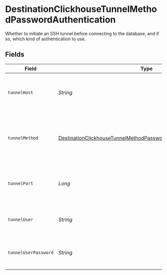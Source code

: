 # DestinationClickhouseTunnelMethodPasswordAuthentication

Whether to initiate an SSH tunnel before connecting to the database, and if so, which kind of authentication to use.


## Fields

| Field                                                                                                                                                             | Type                                                                                                                                                              | Required                                                                                                                                                          | Description                                                                                                                                                       | Example                                                                                                                                                           |
| ----------------------------------------------------------------------------------------------------------------------------------------------------------------- | ----------------------------------------------------------------------------------------------------------------------------------------------------------------- | ----------------------------------------------------------------------------------------------------------------------------------------------------------------- | ----------------------------------------------------------------------------------------------------------------------------------------------------------------- | ----------------------------------------------------------------------------------------------------------------------------------------------------------------- |
| `tunnelHost`                                                                                                                                                      | *String*                                                                                                                                                          | :heavy_check_mark:                                                                                                                                                | Hostname of the jump server host that allows inbound ssh tunnel.                                                                                                  |                                                                                                                                                                   |
| `tunnelMethod`                                                                                                                                                    | [DestinationClickhouseTunnelMethodPasswordAuthenticationTunnelMethod](../../models/shared/DestinationClickhouseTunnelMethodPasswordAuthenticationTunnelMethod.md) | :heavy_check_mark:                                                                                                                                                | Connect through a jump server tunnel host using username and password authentication                                                                              |                                                                                                                                                                   |
| `tunnelPort`                                                                                                                                                      | *Long*                                                                                                                                                            | :heavy_minus_sign:                                                                                                                                                | Port on the proxy/jump server that accepts inbound ssh connections.                                                                                               | 22                                                                                                                                                                |
| `tunnelUser`                                                                                                                                                      | *String*                                                                                                                                                          | :heavy_check_mark:                                                                                                                                                | OS-level username for logging into the jump server host                                                                                                           |                                                                                                                                                                   |
| `tunnelUserPassword`                                                                                                                                              | *String*                                                                                                                                                          | :heavy_check_mark:                                                                                                                                                | OS-level password for logging into the jump server host                                                                                                           |                                                                                                                                                                   |